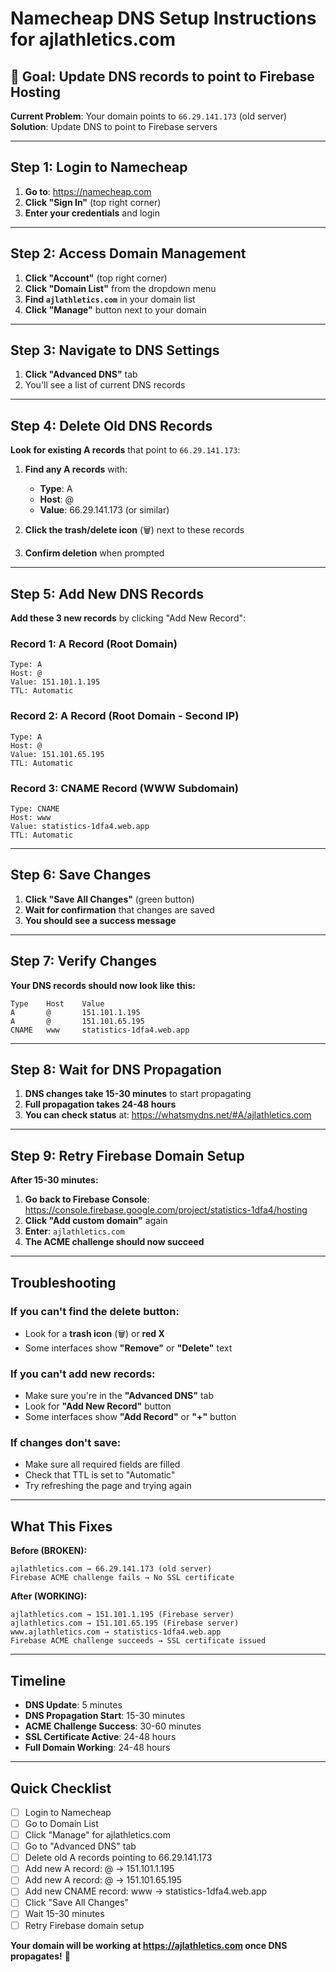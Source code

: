 # Namecheap DNS Setup Instructions for ajlathletics.com

## 🎯 Goal: Update DNS records to point to Firebase Hosting

**Current Problem**: Your domain points to `66.29.141.173` (old server)
**Solution**: Update DNS to point to Firebase servers

---

## Step 1: Login to Namecheap

1. **Go to**: https://namecheap.com
2. **Click "Sign In"** (top right corner)
3. **Enter your credentials** and login

---

## Step 2: Access Domain Management

1. **Click "Account"** (top right corner)
2. **Click "Domain List"** from the dropdown menu
3. **Find `ajlathletics.com`** in your domain list
4. **Click "Manage"** button next to your domain

---

## Step 3: Navigate to DNS Settings

1. **Click "Advanced DNS"** tab
2. You'll see a list of current DNS records

---

## Step 4: Delete Old DNS Records

**Look for existing A records** that point to `66.29.141.173`:

1. **Find any A records** with:
   - **Type**: A
   - **Host**: @
   - **Value**: 66.29.141.173 (or similar)

2. **Click the trash/delete icon** (🗑️) next to these records
3. **Confirm deletion** when prompted

---

## Step 5: Add New DNS Records

**Add these 3 new records** by clicking "Add New Record":

### Record 1: A Record (Root Domain)
```
Type: A
Host: @
Value: 151.101.1.195
TTL: Automatic
```

### Record 2: A Record (Root Domain - Second IP)
```
Type: A
Host: @
Value: 151.101.65.195
TTL: Automatic
```

### Record 3: CNAME Record (WWW Subdomain)
```
Type: CNAME
Host: www
Value: statistics-1dfa4.web.app
TTL: Automatic
```

---

## Step 6: Save Changes

1. **Click "Save All Changes"** (green button)
2. **Wait for confirmation** that changes are saved
3. **You should see a success message**

---

## Step 7: Verify Changes

**Your DNS records should now look like this:**

```
Type    Host    Value
A       @       151.101.1.195
A       @       151.101.65.195
CNAME   www     statistics-1dfa4.web.app
```

---

## Step 8: Wait for DNS Propagation

1. **DNS changes take 15-30 minutes** to start propagating
2. **Full propagation takes 24-48 hours**
3. **You can check status** at: https://whatsmydns.net/#A/ajlathletics.com

---

## Step 9: Retry Firebase Domain Setup

**After 15-30 minutes:**

1. **Go back to Firebase Console**: https://console.firebase.google.com/project/statistics-1dfa4/hosting
2. **Click "Add custom domain"** again
3. **Enter**: `ajlathletics.com`
4. **The ACME challenge should now succeed**

---

## Troubleshooting

### If you can't find the delete button:
- Look for a **trash icon** (🗑️) or **red X**
- Some interfaces show **"Remove"** or **"Delete"** text

### If you can't add new records:
- Make sure you're in the **"Advanced DNS"** tab
- Look for **"Add New Record"** button
- Some interfaces show **"Add Record"** or **"+"** button

### If changes don't save:
- Make sure all required fields are filled
- Check that TTL is set to "Automatic"
- Try refreshing the page and trying again

---

## What This Fixes

**Before (BROKEN):**
```
ajlathletics.com → 66.29.141.173 (old server)
Firebase ACME challenge fails → No SSL certificate
```

**After (WORKING):**
```
ajlathletics.com → 151.101.1.195 (Firebase server)
ajlathletics.com → 151.101.65.195 (Firebase server)
www.ajlathletics.com → statistics-1dfa4.web.app
Firebase ACME challenge succeeds → SSL certificate issued
```

---

## Timeline

- **DNS Update**: 5 minutes
- **DNS Propagation Start**: 15-30 minutes
- **ACME Challenge Success**: 30-60 minutes
- **SSL Certificate Active**: 24-48 hours
- **Full Domain Working**: 24-48 hours

---

## Quick Checklist

- [ ] Login to Namecheap
- [ ] Go to Domain List
- [ ] Click "Manage" for ajlathletics.com
- [ ] Go to "Advanced DNS" tab
- [ ] Delete old A records pointing to 66.29.141.173
- [ ] Add new A record: @ → 151.101.1.195
- [ ] Add new A record: @ → 151.101.65.195
- [ ] Add new CNAME record: www → statistics-1dfa4.web.app
- [ ] Click "Save All Changes"
- [ ] Wait 15-30 minutes
- [ ] Retry Firebase domain setup

**Your domain will be working at https://ajlathletics.com once DNS propagates!** 🚀
